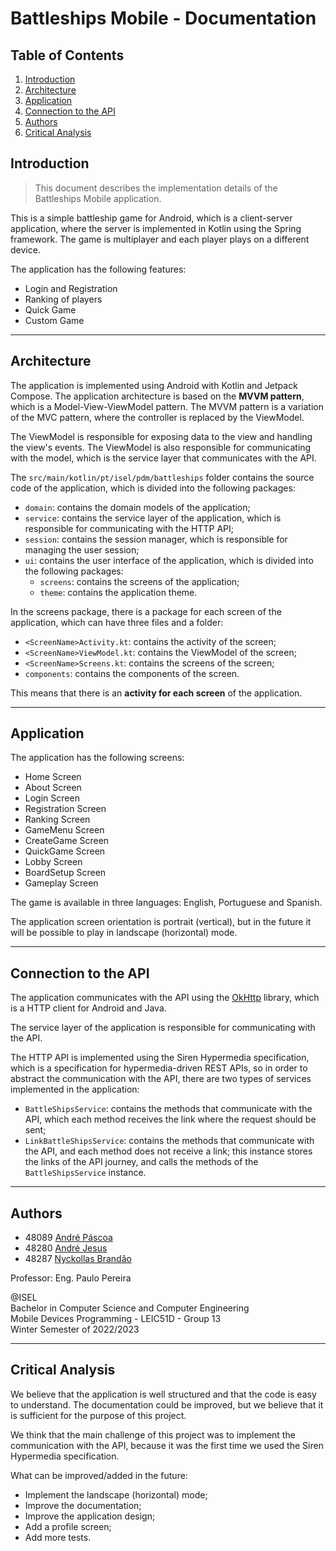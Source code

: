 # Battleships Mobile - Documentation

## Table of Contents

1. [Introduction](#introduction)
2. [Architecture](#architecture)
3. [Application](#application)
4. [Connection to the API](#connection-to-the-api)
5. [Authors](#authors)
6. [Critical Analysis](#critical-analysis)

## Introduction

> This document describes the implementation details of the Battleships Mobile application.

This is a simple battleship game for Android, which is a client-server application, where the server
is implemented in Kotlin using the Spring framework. The game is multiplayer and each player plays
on a different device.

The application has the following features:

* Login and Registration
* Ranking of players
* Quick Game
* Custom Game

---

## Architecture

The application is implemented using Android with Kotlin and Jetpack Compose. The application
architecture is based on the **MVVM pattern**, which is a Model-View-ViewModel pattern. The MVVM
pattern is a variation of the MVC pattern, where the controller is replaced by the ViewModel.

The ViewModel is responsible for exposing data to the view and handling the view's events. The
ViewModel is also responsible for communicating with the model, which is the service layer that
communicates with the API.

The `src/main/kotlin/pt/isel/pdm/battleships` folder contains the source code of the application,
which is divided into the following packages:

* `domain`: contains the domain models of the application;
* `service`: contains the service layer of the application, which is responsible for communicating
  with the HTTP API;
* `session`: contains the session manager, which is responsible for managing the user session;
* `ui`: contains the user interface of the application, which is divided into the following
  packages:
  * `screens`: contains the screens of the application;
  * `theme`: contains the application theme.

In the screens package, there is a package for each screen of the application, which can have three
files and a folder:

* `<ScreenName>Activity.kt`: contains the activity of the screen;
* `<ScreenName>ViewModel.kt`: contains the ViewModel of the screen;
* `<ScreenName>Screens.kt`: contains the screens of the screen;
* `components`: contains the components of the screen.

This means that there is an **activity for each screen** of the application.

---

## Application

The application has the following screens:

* Home Screen
* About Screen
* Login Screen
* Registration Screen
* Ranking Screen
* GameMenu Screen
* CreateGame Screen
* QuickGame Screen
* Lobby Screen
* BoardSetup Screen
* Gameplay Screen

The game is available in three languages: English, Portuguese and Spanish.

The application screen orientation is portrait (vertical), but in the future it will be possible to
play in landscape (horizontal) mode.

---

## Connection to the API

The application communicates with the API using the [OkHttp](https://square.github.io/okhttp/)
library, which is a HTTP client for Android and Java.

The service layer of the application is responsible for communicating with the API.

The HTTP API is implemented using the Siren Hypermedia specification, which is a specification for
hypermedia-driven REST APIs, so in order to abstract the communication with the API, there are two
types of services implemented in the application:

* `BattleShipsService`: contains the methods that communicate with the API, which each method
  receives the link where the request should be sent;
* `LinkBattleShipsService`: contains the methods that communicate with the API, and each method does
  not receive a link; this instance stores the links of the API journey, and calls the methods of
  the `BattleShipsService` instance.

---

## Authors

- 48089 [André Páscoa](https://github.com/devandrepascoa)
- 48280 [André Jesus](https://github.com/andre-j3sus)
- 48287 [Nyckollas Brandão](https://github.com/Nyckoka)

Professor: Eng. Paulo Pereira

@ISEL<br>
Bachelor in Computer Science and Computer Engineering<br>
Mobile Devices Programming - LEIC51D - Group 13<br>
Winter Semester of 2022/2023

---

## Critical Analysis

We believe that the application is well structured and that the code is easy to understand. The
documentation could be improved, but we believe that it is sufficient for the purpose of this
project.

We think that the main challenge of this project was to implement the communication with the API,
because it was the first time we used the Siren Hypermedia specification.

What can be improved/added in the future:

* Implement the landscape (horizontal) mode;
* Improve the documentation;
* Improve the application design;
* Add a profile screen;
* Add more tests.
